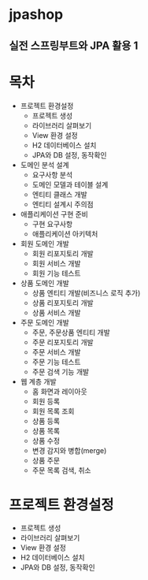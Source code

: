 # jpashop
## 실전 스프링부트와 JPA 활용 1

# 목차
- 프로젝트 환경설정
  - 프로젝트 생성
  - 라이브러리 살펴보기
  - View 환경 설정
  - H2 데이터베이스 설치
  - JPA와 DB 설정, 동작확인
- 도메인 분석 설계
  - 요구사항 분석
  - 도메인 모델과 테이블 설계
  - 엔티티 클래스 개발
  - 엔티티 설계시 주의점
- 애플리케이션 구현 준비
  - 구현 요구사항
  - 애플리케이션 아키텍처
- 회원 도메인 개발
  - 회원 리포지토리 개발
  - 회원 서비스 개발
  - 회원 기능 테스트
- 상품 도메인 개발
  - 상품 엔티티 개발(비즈니스 로직 추가)
  - 상품 리포지토리 개발
  - 상품 서비스 개발
- 주문 도메인 개발
  - 주문, 주문상품 엔티티 개발
  - 주문 리포지토리 개발
  - 주문 서비스 개발
  - 주문 기능 테스트
  - 주문 검색 기능 개발
- 웹 계층 개발
  - 홈 화면과 레이아웃
  - 회원 등록
  - 회원 목록 조회
  - 상품 등록
  - 상품 목록
  - 상품 수정
  - 변경 감지와 병합(merge)
  - 상품 주문
  - 주문 목록 검색, 취소 

# 프로젝트 환경설정
- 프로젝트 생성
- 라이브러리 살펴보기
- View 환경 설정
- H2 데이터베이스 설치
- JPA와 DB 설정, 동작확인
